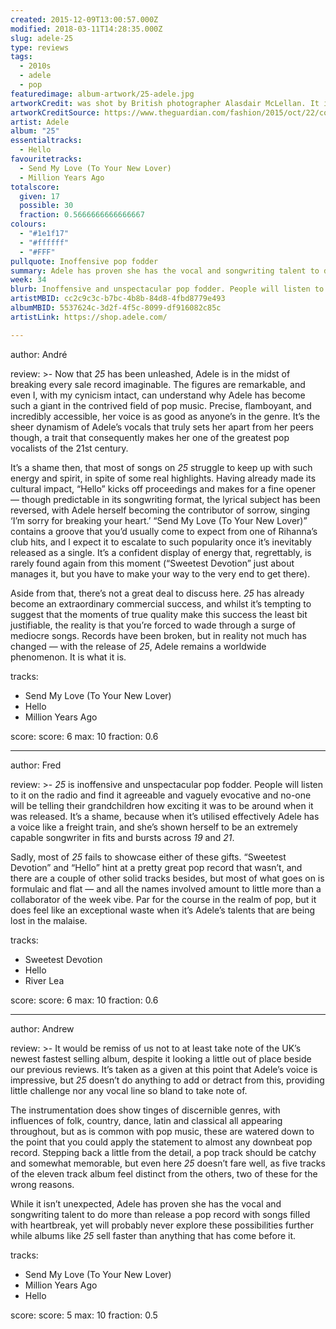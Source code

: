 ```yaml
---
created: 2015-12-09T13:00:57.000Z
modified: 2018-03-11T14:28:35.000Z
slug: adele-25
type: reviews
tags:
  - 2010s
  - adele
  - pop
featuredimage: album-artwork/25-adele.jpg
artworkCredit: was shot by British photographer Alasdair McLellan. It is of Adele’s face.
artworkCreditSource: https://www.theguardian.com/fashion/2015/oct/22/contouring-and-eyeliner-new-cover-art-for-adeles-25-is-revealed
artist: Adele
album: "25"
essentialtracks:
  - Hello
favouritetracks:
  - Send My Love (To Your New Lover)
  - Million Years Ago
totalscore:
  given: 17
  possible: 30
  fraction: 0.5666666666666667
colours:
  - "#1e1f17"
  - "#ffffff"
  - "#FFF"
pullquote: Inoffensive pop fodder
summary: Adele has proven she has the vocal and songwriting talent to do more than release a pop record with songs filled with heartbreak, yet will probably never explore these possibilities further while albums like 25 sell faster than anything that has come before it.
week: 34
blurb: Inoffensive and unspectacular pop fodder. People will listen to it on the radio and find it agreeable and vaguely evocative and then forget it ever existed.
artistMBID: cc2c9c3c-b7bc-4b8b-84d8-4fbd8779e493
albumMBID: 5537624c-3d2f-4f5c-8099-df916082c85c
artistLink: https://shop.adele.com/

---
```


author: André

review: >-
  Now that *25* has been unleashed, Adele is in the midst of breaking every sale record imaginable. The figures are remarkable, and even I, with my cynicism intact, can understand why Adele has become such a giant in the contrived field of pop music. Precise, flamboyant, and incredibly accessible, her voice is as good as anyone’s in the genre. It’s the sheer dynamism of Adele’s vocals that truly sets her apart from her peers though, a trait that consequently makes her one of the greatest pop vocalists of the 21st century. 
  
  It’s a shame then, that most of songs on *25* struggle to keep up with such energy and spirit, in spite of some real highlights. Having already made its cultural impact, “Hello” kicks off proceedings and makes for a fine opener — though predictable in its songwriting format, the lyrical subject has been reversed, with Adele herself becoming the contributor of sorrow, singing ‘I’m sorry for breaking your heart.’ “Send My Love (To Your New Lover)” contains a groove that you’d usually come to expect from one of Rihanna’s club hits, and I expect it to escalate to such popularity once it’s inevitably released as a single. It’s a confident display of energy that, regrettably, is rarely found again from this moment (“Sweetest Devotion” just about manages it, but you have to make your way to the very end to get there).
  
  Aside from that, there’s not a great deal to discuss here. *25* has already become an extraordinary commercial success, and whilst it’s tempting to suggest that the moments of true quality make this success the least bit justifiable, the reality is that you’re forced to wade through a surge of mediocre songs. Records have been broken, but in reality not much has changed — with the release of *25*, Adele remains a worldwide phenomenon. It is what it is.

tracks:
  - Send My Love (To Your New Lover)
  - ­Hello
  - ­Million Years Ago

score:
  score: 6
  max: 10
  fraction: 0.6

---

author: Fred

review: >-
  *25* is inoffensive and unspectacular pop fodder. People will listen to it on the radio and find it agreeable and vaguely evocative and no-one will be telling their grandchildren how exciting it was to be around when it was released. It’s a shame, because when it’s utilised effectively Adele has a voice like a freight train, and she’s shown herself to be an extremely capable songwriter in fits and bursts across *19* and *21*. 
  
  Sadly, most of *25* fails to showcase either of these gifts. “Sweetest Devotion” and “Hello” hint at a pretty great pop record that wasn’t, and there are a couple of other solid tracks besides, but most of what goes on is formulaic and flat — and all the names involved amount to little more than a collaborator of the week vibe. Par for the course in the realm of pop, but it does feel like an exceptional waste when it’s Adele’s talents that are being lost in the malaise.

tracks:
  - Sweetest Devotion
  - ­Hello
  - ­River Lea

score:
  score: 6
  max: 10
  fraction: 0.6

---

author: Andrew

review: >-
  It would be remiss of us not to at least take note of the UK’s newest fastest selling album, despite it looking a little out of place beside our previous reviews. It’s taken as a given at this point that Adele’s voice is impressive, but *25* doesn’t do anything to add or detract from this, providing little challenge nor any vocal line so bland to take note of.
  
  The instrumentation does show tinges of discernible genres, with influences of folk, country, dance, latin and classical all appearing throughout, but as is common with pop music, these are watered down to the point that you could apply the statement to almost any downbeat pop record. Stepping back a little from the detail, a pop track should be catchy and somewhat memorable, but even here *25* doesn’t fare well, as five tracks of the eleven track album feel distinct from the others, two of these for the wrong reasons. 
  
  While it isn’t unexpected, Adele has proven she has the vocal and songwriting talent to do more than release a pop record with songs filled with heartbreak, yet will probably never explore these possibilities further while albums like *25* sell faster than anything that has come before it.

tracks:
  - Send My Love (To Your New Lover)
  - ­Million Years Ago
  - ­Hello

score:
  score: 5
  max: 10
  fraction: 0.5
